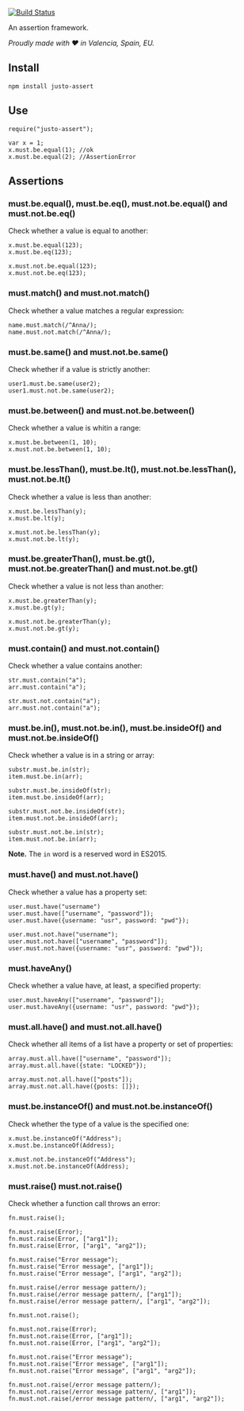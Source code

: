 [![Build Status](https://travis-ci.org/justojs/justo-assert.svg)](https://travis-ci.org/justojs/justo-assert)

An assertion framework.

*Proudly made with ♥ in Valencia, Spain, EU.*

## Install

```
npm install justo-assert
```

## Use

```
require("justo-assert");

var x = 1;
x.must.be.equal(1); //ok
x.must.be.equal(2); //AssertionError
```

## Assertions

### must.be.equal(), must.be.eq(), must.not.be.equal() and must.not.be.eq()

Check whether a value is equal to another:

```
x.must.be.equal(123);
x.must.be.eq(123);

x.must.not.be.equal(123);
x.must.not.be.eq(123);
```

### must.match() and must.not.match()

Check whether a value matches a regular expression:

```
name.must.match(/^Anna/);
name.must.not.match(/^Anna/);
```

### must.be.same() and must.not.be.same()

Check whether if a value is strictly another:

```
user1.must.be.same(user2);
user1.must.not.be.same(user2);
```

### must.be.between() and must.not.be.between()

Check whether a value is whitin a range:

```
x.must.be.between(1, 10);
x.must.not.be.between(1, 10);
```

### must.be.lessThan(), must.be.lt(), must.not.be.lessThan(), must.not.be.lt()

Check whether a value is less than another:

```
x.must.be.lessThan(y);
x.must.be.lt(y);

x.must.not.be.lessThan(y);
x.must.not.be.lt(y);
```

### must.be.greaterThan(), must.be.gt(), must.not.be.greaterThan() and must.not.be.gt()

Check whether a value is not less than another:

```
x.must.be.greaterThan(y);
x.must.be.gt(y);

x.must.not.be.greaterThan(y);
x.must.not.be.gt(y);
```

### must.contain() and must.not.contain()

Check whether a value contains another:

```
str.must.contain("a");
arr.must.contain("a");

str.must.not.contain("a");
arr.must.not.contain("a");
```

### must.be.in(), must.not.be.in(), must.be.insideOf() and must.not.be.insideOf()

Check whether a value is in a string or array:

```
substr.must.be.in(str);
item.must.be.in(arr);

substr.must.be.insideOf(str);
item.must.be.insideOf(arr);

substr.must.not.be.insideOf(str);
item.must.not.be.insideOf(arr);

substr.must.not.be.in(str);
item.must.not.be.in(arr);
```

**Note.** The `in` word is a reserved word in ES2015.

### must.have() and must.not.have()

Check whether a value has a property set:

```
user.must.have("username")
user.must.have(["username", "password"]);
user.must.have({username: "usr", password: "pwd"});

user.must.not.have("username");
user.must.not.have(["username", "password"]);
user.must.not.have({username: "usr", password: "pwd"});
```

### must.haveAny()

Check whether a value have, at least, a specified property:

```
user.must.haveAny(["username", "password"]);
user.must.haveAny({username: "usr", password: "pwd"});
```

### must.all.have() and must.not.all.have()

Check whether all items of a list have a property or set of properties:

```
array.must.all.have(["username", "password"]);
array.must.all.have({state: "LOCKED"});

array.must.not.all.have(["posts"]);
array.must.not.all.have({posts: []});
```

### must.be.instanceOf() and must.not.be.instanceOf()

Check whether the type of a value is the specified one:

```
x.must.be.instanceOf("Address");
x.must.be.instanceOf(Address);

x.must.not.be.instanceOf("Address");
x.must.not.be.instanceOf(Address);
```

### must.raise() must.not.raise()

Check whether a function call throws an error:

```
fn.must.raise();

fn.must.raise(Error);
fn.must.raise(Error, ["arg1"]);
fn.must.raise(Error, ["arg1", "arg2"]);

fn.must.raise("Error message");
fn.must.raise("Error message", ["arg1"]);
fn.must.raise("Error message", ["arg1", "arg2"]);

fn.must.raise(/error message pattern/);
fn.must.raise(/error message pattern/, ["arg1"]);
fn.must.raise(/error message pattern/, ["arg1", "arg2"]);

fn.must.not.raise();

fn.must.not.raise(Error);
fn.must.not.raise(Error, ["arg1"]);
fn.must.not.raise(Error, ["arg1", "arg2"]);

fn.must.not.raise("Error message");
fn.must.not.raise("Error message", ["arg1"]);
fn.must.not.raise("Error message", ["arg1", "arg2"]);

fn.must.not.raise(/error message pattern/);
fn.must.not.raise(/error message pattern/, ["arg1"]);
fn.must.not.raise(/error message pattern/, ["arg1", "arg2"]);
```
